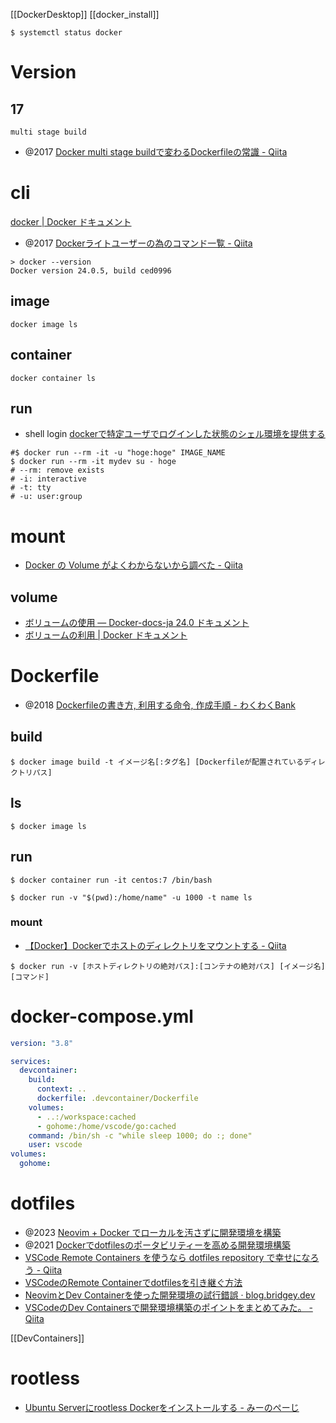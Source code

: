 [[DockerDesktop]]
[[docker_install]]

```
$ systemctl status docker
```

# Version
## 17
`multi stage build`
- @2017 [Docker multi stage buildで変わるDockerfileの常識 - Qiita](https://qiita.com/minamijoyo/items/711704e85b45ff5d6405)

# cli
[docker | Docker ドキュメント](https://matsuand.github.io/docs.docker.jp.onthefly/engine/reference/commandline/docker/)
- @2017 [Dockerライトユーザーの為のコマンド一覧 - Qiita](https://qiita.com/hasegit/items/1e3d6d43b4356a74dfe1)

```
> docker --version
Docker version 24.0.5, build ced0996
```

## image
```
docker image ls
```

## container
```
docker container ls
```

## run
- shell login 
[dockerで特定ユーザでログインした状態のシェル環境を提供する](https://blog.mosuke.tech/entry/2015/01/24/213255/)

```
#$ docker run --rm -it -u "hoge:hoge" IMAGE_NAME
$ docker run --rm -it mydev su - hoge
# --rm: remove exists
# -i: interactive
# -t: tty
# -u: user:group
```

# mount
- [Docker の Volume がよくわからないから調べた - Qiita](https://qiita.com/aki_55p/items/63c47214cab7bcb027e0)
## volume
- [ボリュームの使用 — Docker-docs-ja 24.0 ドキュメント](https://docs.docker.jp/storage/volumes.html)
- [ボリュームの利用 | Docker ドキュメント](https://matsuand.github.io/docs.docker.jp.onthefly/storage/volumes/)

# Dockerfile
- @2018 [Dockerfileの書き方, 利用する命令, 作成手順 - わくわくBank](https://www.wakuwakubank.com/posts/270-docker-build-image/)

## build
```
$ docker image build -t イメージ名[:タグ名] [Dockerfileが配置されているディレクトリパス]
```

## ls
```
$ docker image ls
```

## run
```
$ docker container run -it centos:7 /bin/bash

$ docker run -v "$(pwd):/home/name" -u 1000 -t name ls
```

### mount
- [【Docker】Dockerでホストのディレクトリをマウントする - Qiita](https://qiita.com/Yarimizu14/items/52f4859027165a805630)
```
$ docker run -v [ホストディレクトリの絶対パス]:[コンテナの絶対パス] [イメージ名] [コマンド]
```

# docker-compose.yml

```yml
version: "3.8"

services:
  devcontainer:
    build:
      context: ..
      dockerfile: .devcontainer/Dockerfile
    volumes:
      - ..:/workspace:cached
      - gohome:/home/vscode/go:cached
    command: /bin/sh -c "while sleep 1000; do :; done"
    user: vscode
volumes:
  gohome:
```

# dotfiles
- @2023 [Neovim + Docker でローカルを汚さずに開発環境を構築](https://zenn.dev/tamago3keran/articles/30b581bde514e6)
- @2021 [Dockerでdotfilesのポータビリティーを高める開発環境構築](https://zenn.dev/_kazuya/articles/1c142f23741f15efd169)
- [VSCode Remote Containers を使うなら dotfiles repository で幸せになろう - Qiita](https://qiita.com/frozenbonito/items/aa320c4b3f84b9816daa)
- [VSCodeのRemote Containerでdotfilesを引き継ぐ方法](https://banatech.net/blog/view/33)
- [NeovimとDev Containerを使った開発環境の試行錯誤 · blog.bridgey.dev](https://blog.bridgey.dev/2023/02/19/neovim-devcontainer/#dev-container-cli)
- [VSCodeのDev Containersで開発環境構築のポイントをまとめてみた。 - Qiita](https://qiita.com/redgosho/items/8f2c7e138c54be50eac1)

[[DevContainers]]

# rootless
- [Ubuntu Serverにrootless Dockerをインストールする - みーのぺーじ](https://pc.atsuhiro-me.net/entry/2022/03/20/163744)
